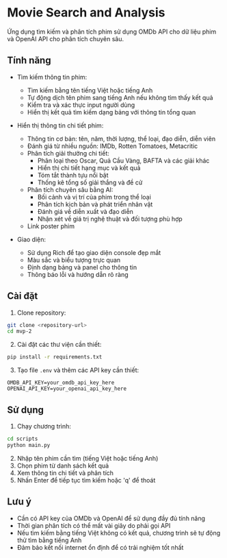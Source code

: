 # Movie Search and Analysis

Ứng dụng tìm kiếm và phân tích phim sử dụng OMDb API cho dữ liệu phim và OpenAI API cho phân tích chuyên sâu.

## Tính năng

- Tìm kiếm thông tin phim:
  - Tìm kiếm bằng tên tiếng Việt hoặc tiếng Anh
  - Tự động dịch tên phim sang tiếng Anh nếu không tìm thấy kết quả
  - Kiểm tra và xác thực input người dùng
  - Hiển thị kết quả tìm kiếm dạng bảng với thông tin tổng quan

- Hiển thị thông tin chi tiết phim:
  - Thông tin cơ bản: tên, năm, thời lượng, thể loại, đạo diễn, diễn viên
  - Đánh giá từ nhiều nguồn: IMDb, Rotten Tomatoes, Metacritic
  - Phân tích giải thưởng chi tiết:
    - Phân loại theo Oscar, Quả Cầu Vàng, BAFTA và các giải khác
    - Hiển thị chi tiết hạng mục và kết quả
    - Tóm tắt thành tựu nổi bật
    - Thống kê tổng số giải thắng và đề cử
  - Phân tích chuyên sâu bằng AI:
    - Bối cảnh và vị trí của phim trong thể loại
    - Phân tích kịch bản và phát triển nhân vật
    - Đánh giá về diễn xuất và đạo diễn
    - Nhận xét về giá trị nghệ thuật và đối tượng phù hợp
  - Link poster phim

- Giao diện:
  - Sử dụng Rich để tạo giao diện console đẹp mắt
  - Màu sắc và biểu tượng trực quan
  - Định dạng bảng và panel cho thông tin
  - Thông báo lỗi và hướng dẫn rõ ràng

## Cài đặt

1. Clone repository:
```bash
git clone <repository-url>
cd mvp-2
```

2. Cài đặt các thư viện cần thiết:
```bash
pip install -r requirements.txt
```

3. Tạo file `.env` và thêm các API key cần thiết:
```
OMDB_API_KEY=your_omdb_api_key_here
OPENAI_API_KEY=your_openai_api_key_here
```

## Sử dụng

1. Chạy chương trình:
```bash
cd scripts
python main.py
```

2. Nhập tên phim cần tìm (tiếng Việt hoặc tiếng Anh)
3. Chọn phim từ danh sách kết quả
4. Xem thông tin chi tiết và phân tích
5. Nhấn Enter để tiếp tục tìm kiếm hoặc 'q' để thoát

## Lưu ý

- Cần có API key của OMDb và OpenAI để sử dụng đầy đủ tính năng
- Thời gian phân tích có thể mất vài giây do phải gọi API
- Nếu tìm kiếm bằng tiếng Việt không có kết quả, chương trình sẽ tự động thử tìm bằng tiếng Anh
- Đảm bảo kết nối internet ổn định để có trải nghiệm tốt nhất 